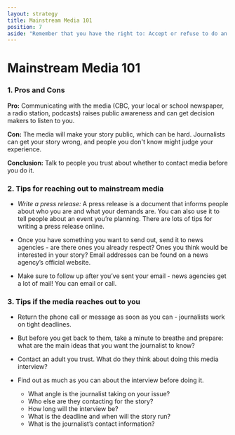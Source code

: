 ```yaml
---
layout: strategy
title: Mainstream Media 101
position: 7
aside: "Remember that you have the right to: Accept or refuse to do an interview Know how the interview will be used End the interview Be treated with respect"
---
```

# Mainstream Media 101

### 1. Pros and Cons

**Pro:** Communicating with the media (CBC, your local or school newspaper, a radio station, podcasts) raises public awareness and can get decision makers to listen to you.

**Con:** The media will make your story public, which can be hard. Journalists can get your story wrong, and people you don't know might judge your experience.

**Conclusion:** Talk to people you trust about whether to contact media before you do it.

### 2. Tips for reaching out to mainstream media

- _Write a press release:_ A press release is a document that informs people about who you are and what your demands are. You can also use it to tell people about an event you’re planning. There are lots of tips for writing a press release online.

- Once you have something you want to send out, send it to news agencies - are there ones you already respect? Ones you think would be interested in your story? Email addresses can be found on a news agency’s official website.

- Make sure to follow up after you’ve sent your email - news agencies get a lot of mail! You can email or call.


### 3. Tips if the media reaches out to you

- Return the phone call or message as soon as you can - journalists work on tight deadlines.
- But before you get back to them, take a minute to breathe and prepare: what are the main ideas that you want the journalist to know?
- Contact an adult you trust. What do they think about doing this media interview?
- Find out as much as you can about the interview before doing it.

  * What angle is the journalist taking on your issue?
  * Who else are they contacting for the story?
  * How long will the interview be?
  * What is the deadline and when will the story run?
  * What is the journalist’s contact information?

<!-- In a separate bubble:

Remember that you have the right to:

Accept or refuse to do an interview
Know how the interview will be used
End the interview
Be treated with respect  -->
